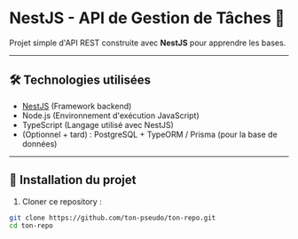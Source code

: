 # NestJS - API de Gestion de Tâches 📝

Projet simple d'API REST construite avec **NestJS** pour apprendre les bases.

---

## 🛠️ Technologies utilisées

- [NestJS](https://nestjs.com/) (Framework backend)
- Node.js (Environnement d'exécution JavaScript)
- TypeScript (Langage utilisé avec NestJS)
- (Optionnel + tard) : PostgreSQL + TypeORM / Prisma (pour la base de données)

---

## 🚀 Installation du projet

1. Cloner ce repository :

```bash
git clone https://github.com/ton-pseudo/ton-repo.git
cd ton-repo
